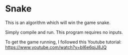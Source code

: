 # Snake
This is an algorithm which will win the game snake.

Simply compile and run. This program requires no inputs.

To get the game running, I followed this Youtube tutorial:
https://www.youtube.com/watch?v=bI6e6qjJ8JQ
